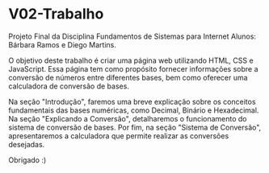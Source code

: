 # V02-Trabalho

Projeto Final da Disciplina Fundamentos de Sistemas para Internet 
Alunos: Bárbara Ramos e Diego Martins.

O objetivo deste trabalho é criar uma página web utilizando HTML, CSS e JavaScript. Essa página tem como propósito fornecer informações sobre a conversão de números entre diferentes bases, bem como oferecer uma calculadora de conversão de bases. 

Na seção "Introdução", faremos uma breve explicação sobre os conceitos fundamentais das bases numéricas, como Decimal, Binário e Hexadecimal. Na seção "Explicando a Conversão", detalharemos o funcionamento do sistema de conversão de bases. Por fim, na seção "Sistema de Conversão", apresentaremos a calculadora que permite realizar as conversões desejadas.

Obrigado :)
